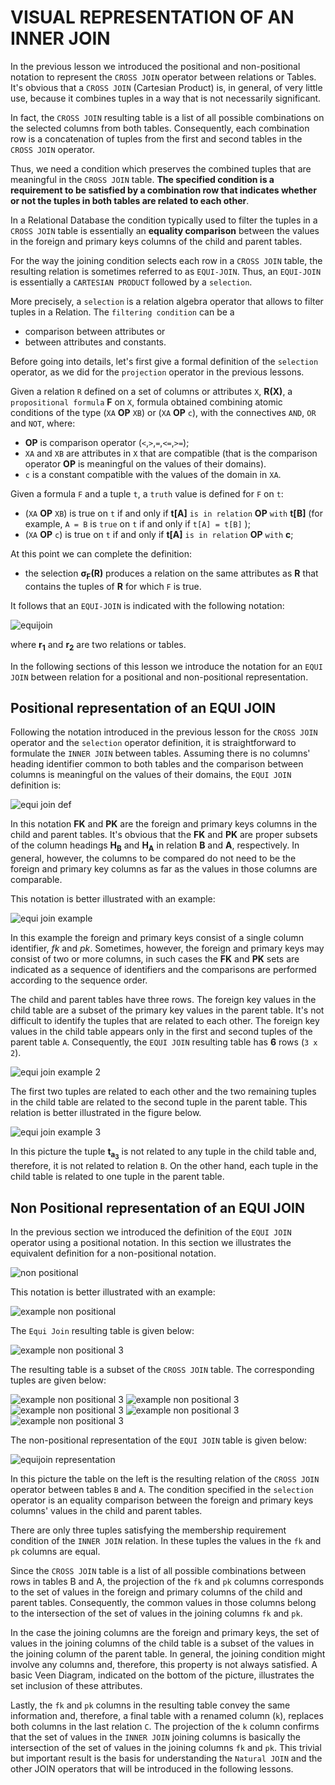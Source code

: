# VISUAL REPRESENTATION OF AN INNER JOIN

In the previous lesson we introduced the positional and non-positional notation to represent the `CROSS JOIN` operator between relations or Tables. It's obvious that a `CROSS JOIN` (Cartesian Product) is, in general, of very little use, because it combines tuples in a way that is not necessarily significant.

In fact, the `CROSS JOIN` resulting table is a list of all possible combinations on the selected columns from both tables. Consequently, each combination row is a concatenation of tuples from the first and second tables in the `CROSS JOIN` operator.

Thus, we need a condition which preserves the combined tuples that are meaningful in the `CROSS JOIN` table. **The specified condition is a requirement to be satisfied by a combination row that indicates whether or not the tuples in both tables are related to each other**.

In a Relational Database the condition typically used to filter the tuples in a `CROSS JOIN` table is essentially an **equality comparison** between the values in the foreign and primary keys columns of the child and parent tables.

For the way the joining condition selects each row in a `CROSS JOIN` table, the resulting relation is sometimes referred to as `EQUI-JOIN`. Thus, an `EQUI-JOIN` is essentially a `CARTESIAN PRODUCT` followed by a `selection`.

More precisely, a `selection` is a relation algebra operator that allows to filter tuples in a Relation. The `filtering condition` can be a

- comparison between attributes or
- between attributes and constants.

Before going into details, let's first give a formal definition of the `selection` operator, as we did for the `projection` operator in the previous lessons.

Given a relation `R` defined on a set of columns or attributes `X`, **R(X)**, a `propositional formula` **F** on `X`, formula obtained combining atomic conditions of the type (`XA` **OP** `XB`) or (`XA` **OP** `c`), with the connectives `AND`, `OR` and `NOT`, where:

- **OP** is comparison operator (`<`,`>`,`=`,`<=`,`>=`);
- `XA` and `XB` are attributes in `X` that are compatible (that is the comparison operator **OP** is meaningful on the values of their domains).
- `c` is a constant compatible with the values of the domain in `XA`.

Given a formula `F` and a tuple `t`, a `truth` value is defined for `F` on `t`:

- (`XA` **OP** `XB`) is true on `t` if and only if **t[A]** `is in relation` **OP** `with` **t[B]** (for
example, `A = B` is `true` on `t` if and only if `t[A] = t[B]` );
- (`XA` **OP** `c`) is true on `t` if and only if **t[A]** `is in relation` **OP** `with` **c**;

At this point we can complete the definition:

- the selection **σ<sub>F</sub>(R)** produces a relation on the same attributes as **R** that
contains the tuples of **R** for which `F` is true.

It follows that an `EQUI-JOIN` is indicated with the following notation:

![equijoin](./images/equijoin.png)

where **r<sub>1</sub>** and **r<sub>2</sub>** are two relations or tables.

In the following sections of this lesson we introduce the notation for an `EQUI JOIN` between relation for a positional and non-positional representation.

## Positional representation of an EQUI JOIN

Following the notation introduced in the previous lesson for the `CROSS JOIN` operator and the `selection` operator definition, it is straightforward to formulate the `INNER JOIN` between tables. Assuming there is no columns' heading identifier common to both tables and the comparison between columns is meaningful on the values of their domains, the `EQUI JOIN` definition is:

![equi join def](./images/eq33.png)

In this notation **FK** and **PK** are the foreign and primary keys columns in the child and parent tables. It's obvious that the **FK** and **PK** are proper subsets of the column headings **H<sub>B</sub>** and **H<sub>A</sub>** in relation **B** and **A**, respectively. In general, however, the columns to be compared do not need to be the foreign and primary key columns as far as the values in those columns are comparable.

This notation is better illustrated with an example:

![equi join example](./images/eq34.png)

In this example the foreign and primary keys consist of a single column identifier, *fk* and *pk*. Sometimes, however, the foreign and primary keys may consist of two or more columns, in such cases the **FK** and **PK** sets are indicated as a sequence of identifiers and the comparisons are performed according to the sequence order.

The child and parent tables have three rows. The foreign key values in the child table are a subset of the primary key values in the parent table. It's not difficult to identify the tuples that are related to each other. The foreign key values in the child table appears only in the first and second tuples of the parent table `A`. Consequently, the `EQUI JOIN` resulting table has **6** rows (`3 x 2`).

![equi join example 2](./images/eq35.png)

The first two tuples are related to each other and the two remaining tuples in the child table are related to the second tuple in the parent table. This relation is better illustrated in the figure below.

![equi join example 3](./images/42_equijoin.png)

In this picture the tuple **t<sub>a<sub>3</sub></sub>** is not related to any tuple in the child table and, therefore, it is not related to relation `B`. On the other hand, each tuple in the child table is related to one tuple in the parent table.

## Non Positional representation of an EQUI JOIN

In the previous section we introduced the definition of the `EQUI JOIN` operator using a positional notation. In this section we illustrates the equivalent definition for a non-positional notation.

![non positional](./images/eq36.png)

This notation is better illustrated with an example:

![example non positional](./images/eq29.png)

The `Equi Join` resulting table is given below:

![example non positional 3](./images/eq37.png)

The resulting table is a subset of the `CROSS JOIN` table. The corresponding tuples are given below:

![example non positional 3](./images/eq38.png)
![example non positional 3](./images/eq39.png)
![example non positional 3](./images/eq40.png)
![example non positional 3](./images/eq41.png)
![example non positional 3](./images/eq42.png)

The non-positional representation of the `EQUI JOIN` table is given below:

![equijoin representation](./images/43_equijoin.png)

In this picture the table on the left is the resulting relation of the `CROSS JOIN` operator between tables `B` and `A`. The condition specified in the `selection` operator is an equality comparison between the foreign and primary keys columns' values in the child and parent tables.

There are only three tuples satisfying the membership requirement condition of the `INNER JOIN` relation. In these tuples the values in the `fk` and `pk` columns are equal.

Since the `CROSS JOIN` table is a list of all possible combinations between rows in tables B and A, the projection of the `fk` and `pk` columns corresponds to the set of values in the foreign and primary columns of the child and parent tables. Consequently, the common values in those columns belong to the intersection of the set of values in the joining columns `fk` and `pk`.

In the case the joining columns are the foreign and primary keys, the set of values in the joining columns of the child table is a subset of the values in the joining column of the parent table. In general, the joining condition might involve any columns and, therefore, this property is not always satisfied. A basic Veen Diagram, indicated on the bottom of the picture, illustrates the set inclusion of these attributes.

Lastly, the `fk` and `pk` columns in the resulting table convey the same information and, therefore, a final table with a renamed column (`k`), replaces both columns in the last relation `C`. The projection of the `k` column confirms that the set of values in the `INNER JOIN` joining columns is basically the intersection of the set of values in the joining columns `fk` and `pk`. This trivial but important result is the basis for understanding the `Natural JOIN` and the other JOIN operators that will be introduced in the following lessons. 
